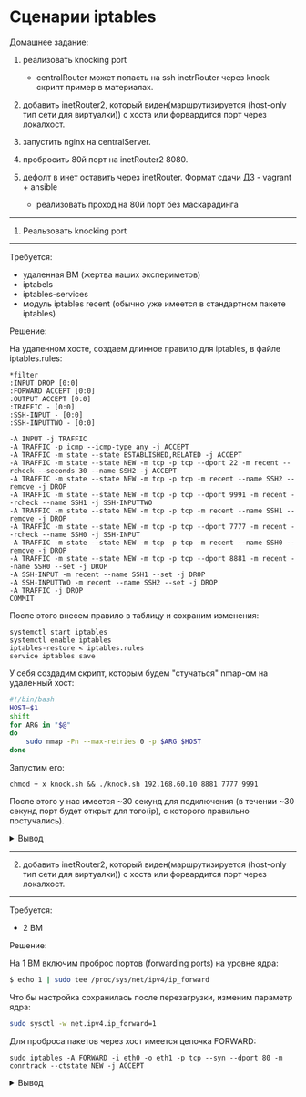 Сценарии iptables
=================

Домашнее задание:


1. реализовать knocking port
    - centralRouter может попасть на ssh inetrRouter через knock скрипт пример в материалах.

2. добавить inetRouter2, который виден(маршрутизируется (host-only тип сети для виртуалки)) с хоста или форвардится порт через локалхост.
3. запустить nginx на centralServer.
4. пробросить 80й порт на inetRouter2 8080.
5. дефолт в инет оставить через inetRouter. Формат сдачи ДЗ - vagrant + ansible  
    - реализовать проход на 80й порт без маскарадинга  

---
1. Реальзовать knocking port
---

Требуется:
 - удаленная ВМ (жертва наших экспериметов)
 - iptabels
 - iptables-services
 - модуль iptables recent (обычно уже имеется в стандартном пакете iptables)

Решение:

На удаленном хосте, создаем длинное правило для iptables, в файле iptables.rules:
```
*filter
:INPUT DROP [0:0]
:FORWARD ACCEPT [0:0]
:OUTPUT ACCEPT [0:0]
:TRAFFIC - [0:0]
:SSH-INPUT - [0:0]
:SSH-INPUTTWO - [0:0]

-A INPUT -j TRAFFIC
-A TRAFFIC -p icmp --icmp-type any -j ACCEPT
-A TRAFFIC -m state --state ESTABLISHED,RELATED -j ACCEPT
-A TRAFFIC -m state --state NEW -m tcp -p tcp --dport 22 -m recent --rcheck --seconds 30 --name SSH2 -j ACCEPT
-A TRAFFIC -m state --state NEW -m tcp -p tcp -m recent --name SSH2 --remove -j DROP
-A TRAFFIC -m state --state NEW -m tcp -p tcp --dport 9991 -m recent --rcheck --name SSH1 -j SSH-INPUTTWO
-A TRAFFIC -m state --state NEW -m tcp -p tcp -m recent --name SSH1 --remove -j DROP
-A TRAFFIC -m state --state NEW -m tcp -p tcp --dport 7777 -m recent --rcheck --name SSH0 -j SSH-INPUT
-A TRAFFIC -m state --state NEW -m tcp -p tcp -m recent --name SSH0 --remove -j DROP
-A TRAFFIC -m state --state NEW -m tcp -p tcp --dport 8881 -m recent --name SSH0 --set -j DROP
-A SSH-INPUT -m recent --name SSH1 --set -j DROP
-A SSH-INPUTTWO -m recent --name SSH2 --set -j DROP
-A TRAFFIC -j DROP
COMMIT
```

После этого внесем правило в таблицу и сохраним изменения:
```
systemctl start iptables
systemctl enable iptables
iptables-restore < iptables.rules
service iptables save
```


У себя создадим скрипт, которым будем "стучаться" nmap-ом на удаленный хост:
```bash
#!/bin/bash
HOST=$1
shift
for ARG in "$@"
do
    sudo nmap -Pn --max-retries 0 -p $ARG $HOST
done
```

Запустим его:
```
chmod + x knock.sh && ./knock.sh 192.168.60.10 8881 7777 9991
```

После этого у нас имеется ~30 секунд для подключения (в течении ~30 секунд порт будет открыт для того(ip), c которого правильно постучались).

<details>
 <summary> Вывод </summary>
  ```
  long console output here
  ```
</details>

---
2. добавить inetRouter2, который виден(маршрутизируется (host-only тип сети для виртуалки)) с хоста или форвардится порт через локалхост.
---

Требуется:
 - 2 ВМ  

Решение:  

На 1 ВМ включим проброс портов (forwarding ports) на уровне ядра:

```bash
$ echo 1 | sudo tee /proc/sys/net/ipv4/ip_forward
```

Что бы настройка сохранилась после перезагрузки, изменим параметр ядра:
```bash
sudo sysctl -w net.ipv4.ip_forward=1
```
Для проброcа пакетов через хост имеется цепочка FORWARD:
```
sudo iptables -A FORWARD -i eth0 -o eth1 -p tcp --syn --dport 80 -m conntrack --ctstate NEW -j ACCEPT
```

<details>
 <summary> Вывод </summary>
  
  ```
  long console output here
  ```
  
</details>
